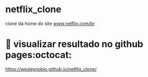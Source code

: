 # netflix_clone
clone da home do site www.netflix.com/br

# 🚀 visualizar resultado no github pages:octocat:
https://wesleynobio.github.io/netflix_clone/

